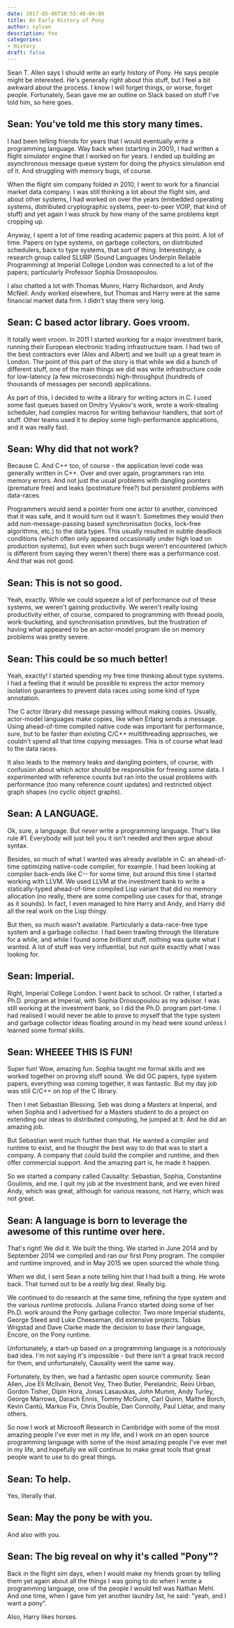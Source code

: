 ```yaml
---
date: 2017-05-06T10:55:40-04:00
title: An Early History of Pony
author: sylvan
description: foo
categories:
- History
draft: false
---
```

Sean T. Allen says I should write an early history of Pony. He says people might be interested. He's generally right about this stuff, but I feel a bit awkward about the process. I know I will forget things, or worse, forget people. Fortunately, Sean gave me an outline on Slack based on stuff I've told him, so here goes.

## Sean: You’ve told me this story many times.

I had been telling friends for years that I would eventually write a programming language. Way back when (starting in 2001), I had written a flight simulator engine that I worked on for years. I ended up building an asynchronous message queue system for doing the physics simulation end of it. And struggling with memory bugs, of course.

When the flight sim company folded in 2010, I went to work for a financial market data company. I was still thinking a lot about the flight sim, and about other systems, I had worked on over the years (embedded operating systems, distributed cryptographic systems, peer-to-peer VOIP, that kind of stuff) and yet again I was struck by how many of the same problems kept cropping up.

Anyway, I spent a lot of time reading academic papers at this point. A lot of time. Papers on type systems, on garbage collectors, on distributed schedulers, back to type systems, that sort of thing. Interestingly, a research group called SLURP (Sound Languages Underpin Reliable Programming) at Imperial College London was connected to a lot of the papers; particularly Professor Sophia Drossopoulou.

I also chatted a lot with Thomas Munro, Harry Richardson, and Andy McNeil. Andy worked elsewhere, but Thomas and Harry were at the same financial market data firm. I didn't stay there very long.

## Sean: C based actor library. Goes vroom.

It totally went vroom. In 2011 I started working for a major investment bank, running their European electronic trading infrastructure team. I had two of the best contractors ever (Alex and Albert) and we built up a great team in London. The point of this part of the story is that while we did a bunch of different stuff, one of the main things we did was write infrastructure code for low-latency (a few microseconds) high-throughput (hundreds of thousands of messages per second) applications.

As part of this, I decided to write a library for writing actors in C. I used some fast queues based on Dmitry Vyukov's work, wrote a work-stealing scheduler, had complex macros for writing behaviour handlers, that sort of stuff. Other teams used it to deploy some high-performance applications, and it was really fast.

## Sean: Why did that not work?

Because C. And C++ too, of course - the application level code was generally written in C++. Over and over again, programmers ran into memory errors. And not just the usual problems with dangling pointers (premature free) and leaks (postmature free?) but persistent problems with data-races.

Programmers would send a pointer from one actor to another, convinced that it was safe, and it would turn out it wasn't. Sometimes they would then add non-message-passing based synchronisation (locks, lock-free algorithms, etc.) to the data types. This usually resulted in subtle deadlock conditions (which often only appeared occasionally under high load on production systems), but even when such bugs weren't encountered (which is different from saying they weren't there) there was a performance cost. And that was not good.

## Sean: This is not so good.

Yeah, exactly. While we could squeeze a lot of performance out of these systems, we weren't gaining productivity. We weren't really losing productivity either, of course, compared to programming with thread pools, work-bucketing, and synchronisation primitives, but the frustration of having what appeared to be an actor-model program die on memory problems was pretty severe.

## Sean: This could be so much better!

Yeah, exactly! I started spending my free time thinking about type systems. I had a feeling that it would be possible to express the actor memory isolation guarantees to prevent data races using some kind of type annotation.

The C actor library did message passing without making copies. Usually, actor-model languages make copies, like when Erlang sends a message. Using ahead-of-time compiled native code was important for performance, sure, but to be faster than existing C/C++ multithreading approaches, we couldn't spend all that time copying messages. This is of course what lead to the data races.

It also leads to the memory leaks and dangling pointers, of course, with confusion about which actor should be responsible for freeing some data. I experimented with reference counts but ran into the usual problems with performance (too many reference count updates) and restricted object graph shapes (no cyclic object graphs).

## Sean: A LANGUAGE.

Ok, sure, a language. But _never_ write a programming language. That's like rule #1. Everybody will just tell you it isn't needed and then argue about syntax.

Besides, so much of what I wanted was already available in C: an ahead-of-time optimizing native-code compiler, for example. I had been looking at compiler back-ends like C-- for some time, but around this time I started working with LLVM. We used LLVM at the investment bank to write a statically-typed ahead-of-time compiled Lisp variant that did no memory allocation (no really, there are some compelling use cases for that, strange as it sounds). In fact, I even managed to hire Harry and Andy, and Harry did all the real work on the Lisp thingy.

But then, so much wasn't available. Particularly a data-race-free type system and a garbage collector. I had been trawling through the literature for a while, and while I found some _brilliant_ stuff, nothing was quite what I wanted. A lot of stuff was very influential, but not quite exactly what I was looking for.

## Sean: Imperial.

Right, Imperial College London. I went back to school. Or rather, I started a Ph.D. program at Imperial, with Sophia Drossopoulou as my advisor. I was still working at the investment bank, so I did the Ph.D. program part-time. I had realised I would never be able to prove to myself that the type system and garbage collector ideas floating around in my head were sound unless I learned some formal skills.

## Sean: WHEEEE THIS IS FUN!

Super fun! Wow, amazing fun. Sophia taught me formal skills and we worked together on proving stuff sound. We did GC papers, type system papers, everything was coming together, it was fantastic. But my day job was still C/C++ on top of the C library.

Then I met Sebastian Blessing. Seb was doing a Masters at Imperial, and when Sophia and I advertised for a Masters student to do a project on extending our ideas to distributed computing, he jumped at it. And he did an amazing job.

But Sebastian went much further than that. He wanted a compiler and runtime to exist, and he thought the best way to do that was to start a company. A company that could build the compiler and runtime, and then offer commercial support. And the amazing part is, he made it happen.

So we started a company called Causality: Sebastian, Sophia, Constantine Goulimis, and me. I quit my job at the investment bank, and we even hired Andy, which was great, although for various reasons, not Harry, which was not great.

## Sean: A language is born to leverage the awesome of this runtime over here.

That's right! We did it. We built the thing. We started in June 2014 and by September 2014 we compiled and ran our first Pony program. The compiler and runtime improved, and in May 2015 we open sourced the whole thing.

When we did, I sent Sean a note telling him that I had built a thing. He wrote back. That turned out to be a _really_ big deal. Really big.

We continued to do research at the same time, refining the type system and the various runtime protocols. Juliana Franco started doing some of her Ph.D. work around the Pony garbage collector. Two more Imperial students, George Steed and Luke Cheeseman, did extensive projects. Tobias Wrigstad and Dave Clarke made the decision to base _their_ language, Encore, on the Pony runtime.

Unfortunately, a start-up based on a programming language is a notoriously bad idea. I'm not saying it's impossible - but there isn't a great track record for them, and unfortunately, Causality went the same way.

Fortunately, by then, we had a fantastic open source community. Sean Allen, Joe Eli McIlvain, Benoit Vey, Theo Butler, Perelandric, Reini Urban, Gordon Tisher, Dipin Hora, Jonas Lasauskas, John Mumm, Andy Turley, George Marrows, Darach Ennis, Tommy McGuire, Carl Quinn, Malthe Borch, Kevin Cantú, Markus Fix, Chris Double, Dan Connolly, Paul Liétar, and many others.

So now I work at Microsoft Research in Cambridge with some of the most amazing people I've ever met in my life, and I work on an open source programming language with some of the most amazing people I've ever met in my life, and hopefully we will continue to make great tools that great people want to use to do great things.

## Sean: To help.

Yes, literally that.

## Sean: May the pony be with you.

And also with you.

## Sean: The big reveal on why it's called "Pony"?

Back in the flight sim days, when I would make my friends groan by telling them yet again about all the things I was going to do when I wrote a programming language, one of the people I would tell was Nathan Mehl. And one time, when I gave him yet another laundry list, he said: "yeah, and I want a pony".

Also, Harry likes horses.

